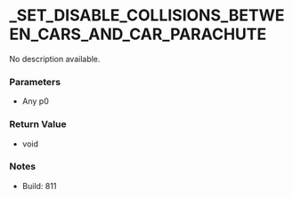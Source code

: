# _SET_DISABLE_COLLISIONS_BETWEEN_CARS_AND_CAR_PARACHUTE

No description available.

### Parameters
* Any p0

### Return Value
* void

### Notes
* Build: 811

